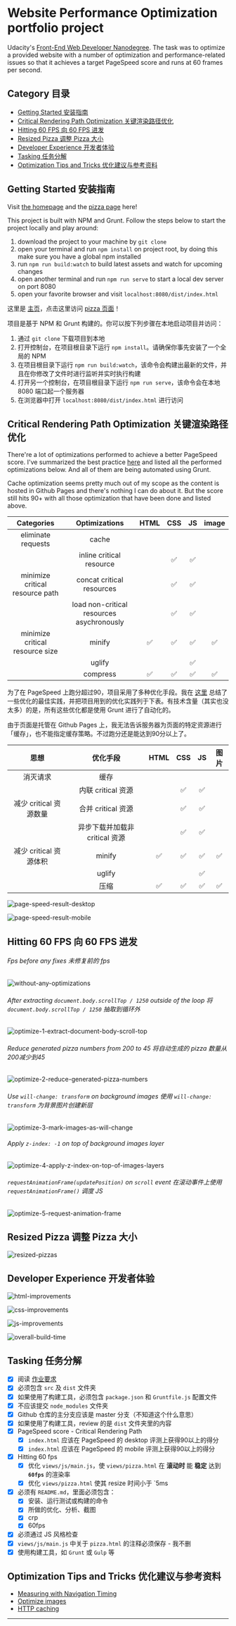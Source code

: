 # Website Performance Optimization portfolio project

Udacity's [Front-End Web Developer Nanodegree][]. The task was to optimize a provided website with a number of optimization and performance-related issues so that it achieves a target PageSpeed score and runs at 60 frames per second. 

## Category 目录

* [Getting Started 安装指南](#getting-started)
* [Critical Rendering Path Optimization 关键渲染路径优化](#critical-rendering-path-optimization)
* [Hitting 60 FPS 向 60 FPS 进发](#hitting-60-fps)
* [Resized Pizza 调整 Pizza 大小](#resized-pizza)
* [Developer Experience 开发者体验](#developer-experience)
* [Tasking 任务分解](#tasking)
* [Optimization Tips and Tricks 优化建议与参考资料](#optimization-tips-and-tricks)

## Getting Started 安装指南

Visit [the homepage][index page] and the [pizza page][] here!

This project is built with NPM and Grunt. Follow the steps below to start the project locally and play around:  

1. download the project to your machine by `git clone`
2. open your terminal and run `npm install` on project root, by doing this make sure you have a global npm installed
3. run `npm run build:watch` to build latest assets and watch for upcoming changes
4. open another terminal and run `npm run serve` to start a local dev server on port 8080
5. open your favorite browser and visit `localhost:8080/dist/index.html`

这里是 [主页][index page]，点击这里访问 [pizza 页面][pizza page]！

项目是基于 NPM 和 Grunt 构建的。你可以按下列步骤在本地启动项目并访问：

1. 通过 `git clone` 下载项目到本地
2. 打开控制台，在项目根目录下运行 `npm install`。请确保你事先安装了一个全局的 NPM
3. 在项目根目录下运行 `npm run build:watch`，该命令会构建出最新的文件，并且在你修改了文件时进行监听并实时执行构建
4. 打开另一个控制台，在项目根目录下运行 `npm run serve`，该命令会在本地 8080 端口起一个服务器
5. 在浏览器中打开 `localhost:8080/dist/index.html` 进行访问

## Critical Rendering Path Optimization 关键渲染路径优化

There're a lot of optimizations performed to achieve a better PageSpeed score. I've summarized the best practice [here][CRP best practice] and listed all the performed optimizations below. And all of them are being automated using Grunt. 

Cache optimization seems pretty much out of my scope as the content is hosted in Github Pages and there's nothing I can do about it. But the score still hits 90+ with all those optimization that have been done and listed above.  

| Categories | Optimizations | HTML | CSS | JS | image |
| :---: | :---: | :---: | :---: | :---: | :---: | 
| eliminate requests | cache | | | | | 
|                | inline critical resource | | ✅ | ✅ | | 
| minimize critical resource path | concat critical resources | | ✅ | ✅ | |
|                   | load non-critical resources asychronously | | ✅ | ✅ | |
| minimize critical resource size | minify | ✅ | ✅ | ✅ | ✅ |
|                               | uglify | | | ✅ | |
|                               | compress | ✅ | ✅ | ✅ | ✅ |

为了在 PageSpeed 上跑分超过90，项目采用了多种优化手段。我在 [这里][CRP best practice] 总结了一些优化的最佳实践，并把项目用到的优化实践列于下表。有技术含量（其实也没太多）的是，所有这些优化都是使用 Grunt 进行了自动化的。

由于页面是托管在 Github Pages 上，我无法告诉服务器为页面的特定资源进行「缓存」，也不能指定缓存策略。不过跑分还是能达到90分以上了。

| 思想 | 优化手段 | HTML | CSS | JS | 图片 |
| :---: | :---: | :---: | :---: | :---: | :---: | 
| 消灭请求 | 缓存 | | | | | 
|         | 内联 critical 资源 | | ✅ | ✅ | | 
| 减少 critical 资源数量 | 合并 critical 资源 | | ✅ | ✅ | |
|                   | 异步下载并加载非 critical 资源 | | ✅ | ✅ | |
| 减少 critical 资源体积 | minify | ✅ | ✅ | ✅ | ✅ |
|                               | uglify | | | ✅ | |
|                               | 压缩 | ✅ | ✅ | ✅ | ✅ |

![page-speed-result-desktop](./screenshots/pagespeed/desktop.png)

![page-speed-result-mobile](./screenshots/pagespeed/mobile.png)

## Hitting 60 FPS 向 60 FPS 进发

###### Fps before any fixes 未修复前的 fps 

![without-any-optimizations](./screenshots/60fps/without-any-optimizations.png)

###### After extracting `document.body.scrollTop / 1250` outside of the loop 将 `document.body.scrollTop / 1250` 抽取到循环外

![optimize-1-extract-document-body-scroll-top](./screenshots/60fps/optimize-1-extract-document-body-scroll-top.png)

###### Reduce generated pizza numbers from 200 to 45 将自动生成的 pizza 数量从200减少到45

![optimize-2-reduce-generated-pizza-numbers](./screenshots/60fps/optimize-2-reduce-generated-pizza-numbers.png)

###### Use `will-change: transform` on background images 使用 `will-change: transform` 为背景图片创建新层

![optimize-3-mark-images-as-will-change](./screenshots/60fps/optimize-3-mark-images-as-will-change.png)

###### Apply `z-index: -1` on top of background images layer 

![optimize-4-apply-z-index-on-top-of-images-layers](./screenshots/60fps/optimize-4-apply-z-index-on-top-of-images-layer.png)

###### `requestAnimationFrame(updatePosition)` on `scroll` event 在滚动事件上使用 `requestAnimationFrame()` 调度 JS

![optimize-5-request-animation-frame](./screenshots/60fps/optimize-5-request-animation-frame.png)

## Resized Pizza 调整 Pizza 大小 

![resized-pizzas](./screenshots/60fps/resized-pizzas.png)

## Developer Experience 开发者体验

![html-improvements](./screenshots/developer/html-improvements.png)

![css-improvements](./screenshots/developer/css-improvements.png)

![js-improvements](./screenshots/developer/js-improvements.png)

![overall-build-time](./screenshots/developer/overall-build-time.png)

## Tasking 任务分解

* [x] 阅读 [作业要求][] 
* [x] 必须包含 `src` 及 `dist` 文件夹
* [x] 如果使用了构建工具，必须包含 `package.json` 和 `Gruntfile.js` 配置文件
* [x] 不应该提交 `node_modules` 文件夹
* [x] Github 仓库的主分支应该是 master 分支（不知道这个什么意思）
* [x] 如果使用了构建工具，review 的是 `dist` 文件夹里的内容
* [x] PageSpeed score - Critical Rendering Path
  * [x] `index.html` 应该在 PageSpeed 的 desktop 评测上获得90以上的得分
  * [x] `index.html` 应该在 PageSpeed 的 mobile 评测上获得90以上的得分
* [x] Hitting 60 fps
  * [x] 优化 `views/js/main.js`，使 `views/pizza.html` 在 **滚动时** 能 **稳定** 达到 **`60fps`** 的渲染率
  * [x] 优化 `views/pizza.html` 使其 resize 时间小于 `5ms
* [x] 必须有 `README.md`，里面必须包含：
  * [x] 安装、运行测试或构建的命令
  * [x] 所做的优化、分析、截图
  * [x] crp 
  * [x] 60fps
* [x] 必须通过 JS 风格检查
* [x] `views/js/main.js` 中关于 `pizza.html` 的注释必须保存 - 我不删
* [x] 使用构建工具，如 `Grunt` 或 `Gulp` 等

## Optimization Tips and Tricks 优化建议与参考资料

* [Measuring with Navigation Timing][] 
* [Optimize images][]
* [HTTP caching][]

---

[Front-End Web Developer Nanodegree]: https://www.udacity.com/course/front-end-web-developer-nanodegree--nd001
[作业要求]: https://review.udacity.com/#!/projects/2735848561/rubric
[Measuring with Navigation Timing]: https://developers.google.com/web/fundamentals/performance/critical-rendering-path/measure-crp.html
[Optimize images]: https://developers.google.com/web/fundamentals/performance/optimizing-content-efficiency/image-optimization.html
[HTTP caching]: https://developers.google.com/web/fundamentals/performance/optimizing-content-efficiency/http-caching.html

[index page]: http://linesh.tw/frontend-nanodegree-mobile-portfolio/dist/index.html
[pizza page]: http://linesh.tw/frontend-nanodegree-mobile-portfolio/dist/pizza/pizza.html

[CRP best practice]: https://github.com/linesh-simplicity/linesh-simplicity.github.io/issues/159
